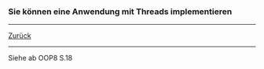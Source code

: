 ### Sie können eine Anwendung mit Threads implementieren

---

[Zurück](400threads.md)

---
Siehe ab OOP8 S.18
